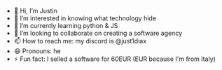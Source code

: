 - 👋 Hi, I’m Justin
- 👀 I’m interested in knowing what technology hide 
- 🌱 I’m currently learning python & JS
- 💞️ I’m looking to collaborate on creating a software agency
- 📫 How to reach me: my discord is @just1diax
- 😄 Pronouns: he
- ⚡ Fun fact: I selled a software for 60EUR (EUR because I'm from Italy)
